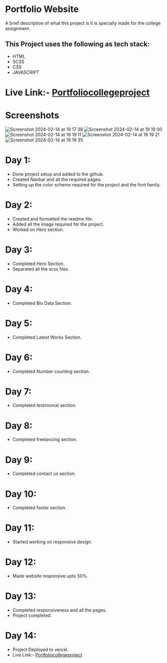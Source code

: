 # Portfolio Website 

A brief description of what this project is it is specially made for the college assignment.

## This Project uses the following as tech stack:

* HTML
* SCSS
* CSS
* JAVASCRIPT

# Live Link:- [Portfoliocollegeproject](https://portfoliositecollegeproject.vercel.app/)

# Screenshots
![Screenshot 2024-02-14 at 19 17 38](https://github.com/SantoshPhaiju/portfoliositecollegeproject/assets/92672422/c7a619e4-5cdc-436d-b5f9-fa99d69837a6)
![Screenshot 2024-02-14 at 19 19 00](https://github.com/SantoshPhaiju/portfoliositecollegeproject/assets/92672422/6c91bdfb-534e-4124-bf15-68ed6d7d6662)
![Screenshot 2024-02-14 at 19 19 11](https://github.com/SantoshPhaiju/portfoliositecollegeproject/assets/92672422/fc20d60b-107a-48a9-a818-66dc4361864c)
![Screenshot 2024-02-14 at 19 19 21](https://github.com/SantoshPhaiju/portfoliositecollegeproject/assets/92672422/abd08d13-50ac-484f-8579-85bde531e55b)
![Screenshot 2024-02-14 at 19 19 35](https://github.com/SantoshPhaiju/portfoliositecollegeproject/assets/92672422/591e8458-14a7-456d-9f67-dc0b2e18faa8)

# Day 1: 

* Done project setup and added to the github.
* Created Navbar and all the required pages.
* Setting up the color scheme required for the project and the font family.

# Day 2: 

* Created and formatted the readme file.
* Added all the image required for the project.
* Worked on Hero section.

# Day 3: 

* Completed Hero Section.
* Separated all the scss files.

# Day 4: 

* Completed Bio Data Section.

# Day 5: 

* Completed Latest Works Section.

# Day 6: 

* Completed Number counting section.

# Day 7: 

* Completed testimonial section.

# Day 8: 

* Completed freelancing section.

# Day 9: 

* Completed contact us section.

# Day 10: 

* Completed footer section.

# Day 11:

* Started working on responsive design.

# Day 12: 

* Made website responsive upto 50%.

# Day 13: 
* Completed responsiveness and all the pages.
* Project completed.

# Day 14:
* Project Deployed to vercel.
* Live Link:- [Portfoliocollegeproject](https://portfoliositecollegeproject.vercel.app/)
